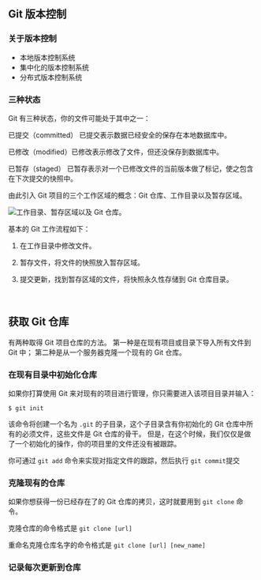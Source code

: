 ## Git 版本控制

### 关于版本控制

- 本地版本控制系统
- 集中化的版本控制系统
- 分布式版本控制系统



### 三种状态

Git 有三种状态，你的文件可能处于其中之一：

已提交（committed） 已提交表示数据已经安全的保存在本地数据库中。 

已修改（modified）已修改表示修改了文件，但还没保存到数据库中。

已暂存（staged） 已暂存表示对一个已修改文件的当前版本做了标记，使之包含在下次提交的快照中。



由此引入 Git 项目的三个工作区域的概念：Git 仓库、工作目录以及暂存区域。

![工作目录、暂存区域以及 Git 仓库。](https://git-scm.com/book/en/v2/images/areas.png)



基本的 Git 工作流程如下：

1. 在工作目录中修改文件。

2. 暂存文件，将文件的快照放入暂存区域。

3. 提交更新，找到暂存区域的文件，将快照永久性存储到 Git 仓库目录。

   ​

## 获取 Git 仓库

有两种取得 Git 项目仓库的方法。 第一种是在现有项目或目录下导入所有文件到 Git 中； 第二种是从一个服务器克隆一个现有的 Git 仓库。



### 在现有目录中初始化仓库

如果你打算使用 Git 来对现有的项目进行管理，你只需要进入该项目目录并输入：

`$ git init`

该命令将创建一个名为 `.git` 的子目录，这个子目录含有你初始化的 Git 仓库中所有的必须文件，这些文件是 Git 仓库的骨干。 但是，在这个时候，我们仅仅是做了一个初始化的操作，你的项目里的文件还没有被跟踪。

你可通过 `git add` 命令来实现对指定文件的跟踪，然后执行 `git commit`提交



### 克隆现有的仓库

如果你想获得一份已经存在了的 Git 仓库的拷贝，这时就要用到 `git clone` 命令。

克隆仓库的命令格式是 `git clone [url]` 

重命名克隆仓库名字的命令格式是 `git clone [url] [new_name]` 



### 记录每次更新到仓库

